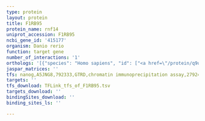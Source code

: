 ```yaml
---
type: protein
layout: protein
title: F1RB95
protein_name: rnf14
uniprot_accession: F1RB95
ncbi_gene_id: '415177'
organism: Danio rerio
function: target gene
number_of_interactions: '1'
orthologs: '[{"species": "Homo sapiens", "id": ["<a href=\"/protein/q9ubs8\">Q9UBS8</a>"]}, {"species": "Mus musculus", "id": ["<a href=\"/protein/q9ji90\">Q9JI90</a>"]}, {"species": "Rattus norvegicus", "id": ["<a href=\"/protein/q3zau6\">Q3ZAU6</a>"]}, {"species": "Caenorhabditis elegans", "id": ["<a href=\"/protein/q20871\">Q20871</a>"]}]'
jaspar_matrices: ''
tfs: nanog,A5JNG8,792333,GTRD,chromatin immunoprecipitation assay,27924024%5Buid%5D,No
targets: ''
tfs_download: TFLink_tfs_of_F1RB95.tsv
targets_download: ''
bindingSites_download: ''
binding_sites_ls: ''

---
```

